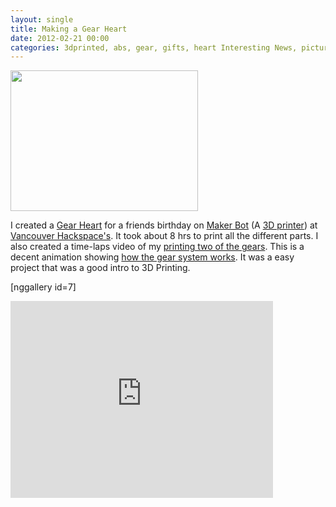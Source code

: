 ```yaml
---
layout: single
title: Making a Gear Heart
date: 2012-02-21 00:00
categories: 3dprinted, abs, gear, gifts, heart Interesting News, pictures, projects, thingaverse, VHS, Video
---
```

<a href="/public/uploads/2012/02/IMG_4136.jpg"><img class="size-medium wp-image-2730 alignright" title="IMG_4136" src="/public/uploads/2012/02/IMG_4136-300x225.jpg" alt="" width="300" height="225" /></a>

I created a <a href="http://www.thingiverse.com/thing:12208">Gear Heart</a> for a friends birthday on <a href="http://www.makerbot.com/">Maker Bot</a> (A <a href="http://en.wikipedia.org/wiki/3D_printing">3D printer</a>) at <a href="http://vancouver.hackspace.ca/">Vancouver Hackspace's</a>. It took about 8 hrs to print all the different parts. I also created a time-laps video of my <a href="http://www.youtube.com/watch?v=ceg76GAZ5Qo">printing two of the gears</a>. This is a decent animation showing <a href="http://www.youtube.com/watch?v=dFH8_I_ZK0s">how the gear system works</a>. It was a easy project that was a good intro to 3D Printing.

[nggallery id=7]

<iframe width="420" height="315" src="http://www.youtube.com/embed/SRU2ZG2oULU" frameborder="0" allowfullscreen></iframe>
